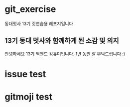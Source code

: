 # git_exercise
동대멋사 13기 깃연습용 레포지입니다

## 13기 동대 멋사와 함께하게 된 소감 및 의지
안녕하세요 13기 백엔드 김유미입니다. 1년 동안 잘 부탁드립니다 :)

# issue test

# gitmoji test
